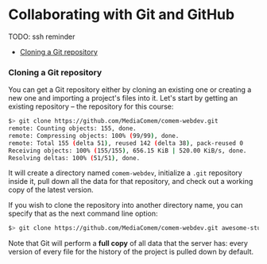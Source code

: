 # Collaborating with Git and GitHub

TODO: ssh reminder

<!-- START doctoc generated TOC please keep comment here to allow auto update -->
<!-- DON'T EDIT THIS SECTION, INSTEAD RE-RUN doctoc TO UPDATE -->


- [Cloning a Git repository](#cloning-a-git-repository)

<!-- END doctoc generated TOC please keep comment here to allow auto update -->





### Cloning a Git repository

You can get a Git repository either by cloning an existing one or creating a new one and importing a project's files into it.
Let's start by getting an existing repository – the repository for this course:

```bash
$> git clone https://github.com/MediaComem/comem-webdev.git
remote: Counting objects: 155, done.
remote: Compressing objects: 100% (99/99), done.
remote: Total 155 (delta 51), reused 142 (delta 38), pack-reused 0
Receiving objects: 100% (155/155), 656.15 KiB | 520.00 KiB/s, done.
Resolving deltas: 100% (51/51), done.
```

It will create a directory named `comem-webdev`, initialize a `.git` repository inside it, pull down all the data for that repository, and check out a working copy of the latest version.

If you wish to clone the repository into another directory name, you can specify that as the next command line option:

```bash
$> git clone https://github.com/MediaComem/comem-webdev.git awesome-stuff
```

Note that Git will perform a **full copy** of all data that the server has: every version of every file for the history of the project is pulled down by default.
